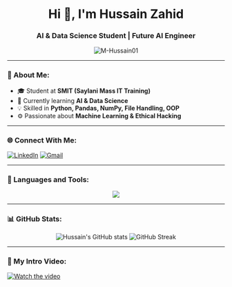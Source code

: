 <h1 align="center">Hi 👋, I'm Hussain Zahid</h1>
<h3 align="center">AI & Data Science Student | Future AI Engineer</h3>

<p align="center">
  <img src="https://komarev.com/ghpvc/?username=M-Hussain01&label=Profile%20views&color=0e75b6&style=flat" alt="M-Hussain01" />
</p>

---

### 💫 About Me:
- 🎓 Student at **SMIT (Saylani Mass IT Training)**
- 🔭 Currently learning **AI & Data Science**
- 💡 Skilled in **Python, Pandas, NumPy, File Handling, OOP**
- ⚙️ Passionate about **Machine Learning & Ethical Hacking**

---

### 🌐 Connect With Me:
[![LinkedIn](https://img.shields.io/badge/LinkedIn-blue?logo=linkedin&logoColor=white)](https://linkedin.com/in/hussainzahid)
[![Gmail](https://img.shields.io/badge/Email-red?logo=gmail&logoColor=white)](mailto:yourmail@gmail.com)

---

### 🧰 Languages and Tools:
<p align="center">
<img src="https://skillicons.dev/icons?i=python,html,css,js,react,tailwind,git,github,vscode,linux,ubuntu" />
</p>

---

### 📊 GitHub Stats:
<p align="center">
  <img src="https://github-readme-stats.vercel.app/api?username=M-Hussain01&show_icons=true&theme=tokyonight" alt="Hussain's GitHub stats" />
  <img src="https://github-readme-streak-stats.herokuapp.com/?user=M-Hussain01&theme=tokyonight" alt="GitHub Streak" />
</p>

---

### 🎥 My Intro Video:
[![Watch the video](https://img.youtube.com/vi/YOUR_VIDEO_ID/hqdefault.jpg)](https://youtu.be/YOUR_VIDEO_ID)
